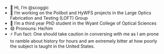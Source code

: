 - 👋 Hi, I’m @scoggic
- 👀 I’m working on the Polibot and HyWFS projects in the Large Optics Fabrication and Testing (LOFT) Group
- 🌱 I’m a third year PhD student in the Wyant College of Optical Sciences
- 😄 Pronouns: He/him
- ⚡ Fun fact: One should take caution in conversing with me as I am prone to ramble about history for hours and am extremely bitter at how poorly the subject is taught in the United States.

<!---
scoggic/scoggic is a ✨ special ✨ repository because its `README.md` (this file) appears on your GitHub profile.
You can click the Preview link to take a look at your changes.
--->

